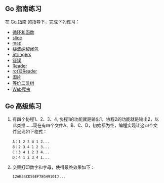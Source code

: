## Go 指南练习

在 [Go 指南](https://tour.go-zh.org/list) 的指导下，完成下列练习：

* [循环和函数](https://tour.go-zh.org/flowcontrol/8)
* [slice](https://tour.go-zh.org/moretypes/18)
* [map](https://tour.go-zh.org/moretypes/23)
* [斐波纳契闭包](https://tour.go-zh.org/moretypes/26)
* [Stringers](https://tour.go-zh.org/methods/18)
* [错误](https://tour.go-zh.org/methods/20)
* [Reader](https://tour.go-zh.org/methods/22)
* [rot13Reader](https://tour.go-zh.org/methods/23)
* [图片](https://tour.go-zh.org/methods/25)
* [等价二叉树](https://tour.go-zh.org/concurrency/8)
* [Web爬虫](https://tour.go-zh.org/concurrency/10)

## Go 高级练习

1. 有四个协程1、2、3、4, 协程1的功能就是输出1，协程2的功能就是输出2，以此类推……现在有四个文件A、B、C、D，初始都为空，编程实现让这四个文件呈现如下格式：

    ```
    A：1 2 3 4 1 2...
    B：2 3 4 1 2 3...
    C：3 4 1 2 3 4...
    D：4 1 2 3 4 1...
    ```

2. 交替打印数字和字母，使得最终效果如下：

    ```
    12AB34CD56EF78GH910IJ...
    ```